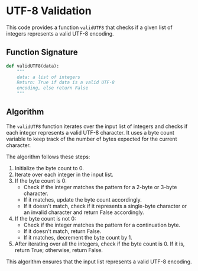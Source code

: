# UTF-8 Validation

This code provides a function `validUTF8` that checks if a given list of integers represents a valid UTF-8 encoding.

## Function Signature

```python
def validUTF8(data):
    """
    data: a list of integers
    Return: True if data is a valid UTF-8
    encoding, else return False
    """
```

## Algorithm

The `validUTF8` function iterates over the input list of integers and checks if each integer represents a valid UTF-8 character. It uses a byte count variable to keep track of the number of bytes expected for the current character.

The algorithm follows these steps:

1. Initialize the byte count to 0.
2. Iterate over each integer in the input list.
3. If the byte count is 0:
   - Check if the integer matches the pattern for a 2-byte or 3-byte character.
   - If it matches, update the byte count accordingly.
   - If it doesn't match, check if it represents a single-byte character or an invalid character and return False accordingly.
4. If the byte count is not 0:
   - Check if the integer matches the pattern for a continuation byte.
   - If it doesn't match, return False.
   - If it matches, decrement the byte count by 1.
5. After iterating over all the integers, check if the byte count is 0. If it is, return True; otherwise, return False.

This algorithm ensures that the input list represents a valid UTF-8 encoding.

